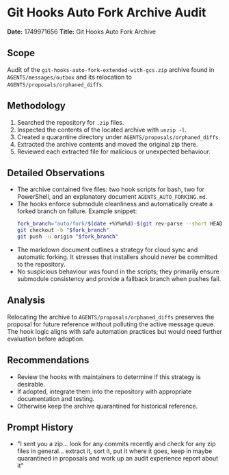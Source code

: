 # Git Hooks Auto Fork Archive Audit

**Date:** 1749971656
**Title:** Git Hooks Auto Fork Archive

## Scope
Audit of the `git-hooks-auto-fork-extended-with-gcs.zip` archive found in `AGENTS/messages/outbox` and its relocation to `AGENTS/proposals/orphaned_diffs`.

## Methodology
1. Searched the repository for `.zip` files.
2. Inspected the contents of the located archive with `unzip -l`.
3. Created a quarantine directory under `AGENTS/proposals/orphaned_diffs`.
4. Extracted the archive contents and moved the original zip there.
5. Reviewed each extracted file for malicious or unexpected behaviour.

## Detailed Observations
- The archive contained five files: two hook scripts for bash, two for PowerShell, and an explanatory document `AGENTS_AUTO_FORKING.md`.
- The hooks enforce submodule cleanliness and automatically create a forked branch on failure. Example snippet:
  ```sh
  fork_branch="auto/fork/$(date +%Y%m%d)-$(git rev-parse --short HEAD)"
  git checkout -b "$fork_branch"
  git push -u origin "$fork_branch"
  ```
- The markdown document outlines a strategy for cloud sync and automatic forking. It stresses that installers should never be committed to the repository.
- No suspicious behaviour was found in the scripts; they primarily ensure submodule consistency and provide a fallback branch when pushes fail.

## Analysis
Relocating the archive to `AGENTS/proposals/orphaned_diffs` preserves the proposal for future reference without polluting the active message queue. The hook logic aligns with safe automation practices but would need further evaluation before adoption.

## Recommendations
- Review the hooks with maintainers to determine if this strategy is desirable.
- If adopted, integrate them into the repository with appropriate documentation and testing.
- Otherwise keep the archive quarantined for historical reference.

## Prompt History
- "I sent you a zip... look for any commits recently and check for any zip files in general... extract it, sort it, put it where it goes, keep in maybe quarantined in proposals and work up an audit experience report about it"
